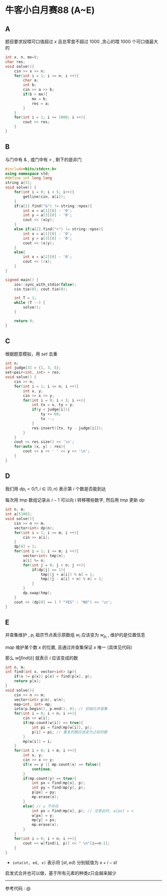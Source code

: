 # 牛客小白月赛88 (A~E)

## A

题目要求投喂可口值超过 $x$ 且总零食不超过 $1000$ ,贪心的喂 $1000$ 个可口值最大的

```cpp
int x, n, mx=0;
char res;
void solve(){
    cin >> x >> n;
    for(int i = 1; i <= n; i ++){
        char a;
        int b;
        cin >> a >> b;
        if(b > mx){
            mx = b;
            res = a;
        }
    }
    for(int i = 1; i <= 1000; i ++){
        cout << res;
    }
}
```

## B

与门中有 $\&$ , 或门中有 $>$ , 剩下的是非门

```cpp
#include<bits/stdc++.h>
using namespace std;
#define int long long
string a[5];
void solve() {
    for(int i = 0; i < 5; i++){
        getline(cin, a[i]);
    }
    if(a[2].find("&") != string::npos){
        int x = a[1][0] - '0';
        int y = a[3][0] - '0';
        cout << (x&y);
    }
    else if(a[2].find(">") != string::npos){
        int x = a[1][0] - '0';
        int y = a[3][0] - '0';
        cout << (x|y);
    }
    else{
        int x = a[2][0] - '0';
        cout << (!x);
    }
}

signed main() {
    ios::sync_with_stdio(false);
    cin.tie(0), cout.tie(0);

    int T = 1;
    while (T --) {
        solve();
    }

    return 0;
}
```

## C

根据题意模拟，用 $set$ 去重

```cpp
int n;
int judge[3] = {1, 3, 5};
set<pair<int, int> > res;
void solve() {
    cin >> n;
    for(int i = 1; i <= n; i ++){
        int x, y;
        cin >> x >> y;
        for(int i = 0; i < 3; i ++){
            int tx = x, ty = y;
            if(y < judge[i]){
                ty += 60;
                tx --;
            }
            res.insert({tx, ty - judge[i]});
        }
    }
    cout << res.size() << '\n';
    for(auto [x, y] : res){
        cout << x << ' ' << y << '\n';
    }
}
```

## D

我们用 $dp_i=0/1,i\in[0,n)$  表示第 $i$ 个数是否能到达

每次用 $tmp$ 数组记录从 $i-1$ 可以向 $i$ 转移哪些数字, 然后用 $tmp$ 更新 $dp$  

```cpp
int n, m;
int a[5100];
void solve(){
    cin >> n >> m;
    vector<int> dp(n);
    for(int i = 1; i <= m; i ++){
        cin >> a[i];
    }
    dp[0] = 1;
    for(int i = 1; i <= m; i ++){
        vector<int> tmp(n);
        a[i] %= n;
        for(int j = 0; j < n; j ++){
            if(dp[j] == 1){
                tmp[(j + a[i]) % n] = 1;
                tmp[(j - a[i] + n) % n] = 1;
            }
        }
        dp.swap(tmp);
    }
    cout << (dp[0] == 1 ? "YES" : "NO") << '\n';
}
```

## E

并查集维护 , $p_i$ 祖宗节点表示原数组 $w_i$ 应该变为 $w_{p_i}$ , 维护的是位置信息

$map$ 维护某个数 $x$ 的位置, 且通过并查集保证 $x$ 唯一 (具体见代码)

那么 $w[find(i)]$ 就表示 $i$ 应该变成的数

```cpp
int n, m;
int find(int x, vector<int> &p){
    if(x != p[x]) p[x] = find(p[x], p);
    return p[x];
}
void solve(){
    cin >> n >> m;
    vector<int> p(n), w(n);
    map<int, int> mp;
    iota(p.begin(), p.end(), 0); // 初始化并查集 
    for(int i = 0; i < n; i ++){
        cin >> w[i];
        if(mp.count(w[i]) == true){
            int pi = find(mp[w[i]], p);
            p[i] = pi; // 重复的数应该变为之前的数 
        }
        mp[w[i]] = i;
    }
    for(int i = 0; i < m; i ++){
        int x, y;
        cin >> x >> y;
        if(x == y || mp.count(x) == false){
            continue;
        }
        if(mp.count(y) == true){
            int px = find(mp[x], p);
            int py = find(mp[y], p);
            p[px] = py;
            mp.erase(x);
        }
        else{ // y 不存在 
            int px = find(mp[x], p); // 注意此时, w[px] = x
            w[px] = y; 
            mp[y] = px;
            mp.erase(x);
        }
    }
    for(int i = 0; i < n; i ++){
        cout << w[find(i, p)] << " \n"[i==n-1];
    }
}
```

- `iota(st, ed, x)` 表示将 $[st,ed)$  分别赋值为 $x+i-st$ 

启发式合并也可以做，基于所有元素的种类z只会越来越少

---

参考代码 : @
